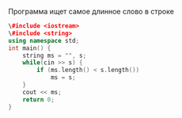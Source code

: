 Программа ищет самое длинное слово в строке

```C++
\#include <iostream>
\#include <string>
using namespace std;
int main() {
    string ms = "", s;
    while(cin >> s) {
        if (ms.length() < s.length())
            ms = s;
    }
    cout << ms;
    return 0;
}
```